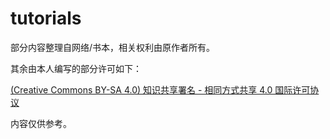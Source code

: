 # tutorials

部分内容整理自网络/书本，相关权利由原作者所有。

其余由本人编写的部分许可如下：

[(Creative Commons BY-SA 4.0) 知识共享署名 - 相同方式共享 4.0 国际许可协议](https://creativecommons.org/licenses/by-nc-sa/4.0/deed.zh)

内容仅供参考。
